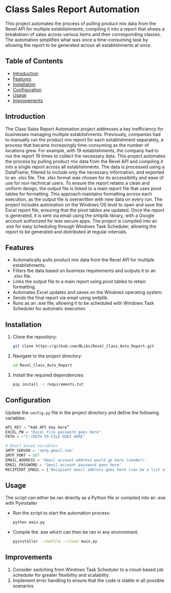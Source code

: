 # Class Sales Report Automation

This project automates the process of pulling product mix data from the Revel API for multiple establishments, compiling it into a report that shows a breakdown of sales across various items and their corresponding classes. The automation simplifies what was once a time-consuming task by allowing the report to be generated across all establishments at once.

## Table of Contents

- [Introduction](#introduction)
- [Features](#features)
- [Installation](#installation)
- [Configuration](#configuration)
- [Usage](#usage)
- [Improvements](#improvements)

## Introduction

The Class Sales Report Automation project addresses a key inefficiency for businesses managing multiple establishments. Previously, companies had to manually run the product mix report for each establishment separately, a process that became increasingly time-consuming as the number of locations grew. For example, with 19 establishments, the company had to run the report 19 times to collect the necessary data.
This project automates the process by pulling product mix data from the Revel API and compiling it into a single report across all establishments. The data is processed using a DataFrame, filtered to include only the necessary information, and exported to an .xlsx file. The .xlsx format was chosen for its accessibility and ease of use for non-technical users.
To ensure the report retains a clean and uniform design, the output file is linked to a main report file that uses pivot tables for formatting. This approach maintains formatting across each execution, as the output file is overwritten with new data on every run.
The project includes automation on the Windows OS level to open and save the Excel report file, ensuring that the pivot tables are updated. Once the report is generated, it is sent via email using the smtplib library, with a Google account authorized for less secure apps. The project is compiled into an .exe for easy scheduling through Windows Task Scheduler, allowing the report to be generated and distributed at regular intervals.

## Features

- Automatically pulls product mix data from the Revel API for multiple establishments.
- Filters the data based on business requirements and outputs it to an .xlsx file.
- Links the output file to a main report using pivot tables to retain formatting.
- Automates Excel updates and saves on the Windows operating system.
- Sends the final report via email using smtplib.
- Runs as an .exe file, allowing it to be scheduled with Windows Task Scheduler for automatic execution.


## Installation

1. Clone the repository:
    ```sh
    git clone https://github.com/BLibs/Revel_Class_Auto_Report.git
    ```
2. Navigate to the project directory:
    ```sh
    cd Revel_Class_Auto_Report
    ```
3. Install the required dependencies:
    ```sh
    pip install -r requirements.txt
    ```

## Configuration

Update the `config.py` file in the project directory and define the following variables:

```python
API_KEY = “Add API key here”
EXCEL_PW = "Excel file password goes here"
PATH = r"C:\PATH TO FILE GOES HERE"

# Email based variables
SMTP_SERVER = 'smtp.gmail.com'
SMTP_PORT = 587
EMAIL_ADDRESS = 'Gmail account address would go here (sender)'
EMAIL_PASSWORD = 'Gmail account password goes here'
RECIPIENT_EMAIL = ['Recipient email address goes here (can be a list of multiple recipients)']
```

## Usage 

The script can either be ran directly as a Python file or compiled into an .exe with Pyinstaller
- Run the script to start the automation process:
    ```sh
    python main.py
    ```
- Compile the .exe which can then be ran in any environment.
    ```sh
    pyinstaller --onefile --clean main.py

## Improvements

1. Consider switching from Windows Task Scheduler to a cloud-based job scheduler for greater flexibility and scalability.
2. Implement error handling to ensure that the code is stable in all possible scenarios. 
